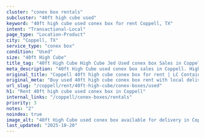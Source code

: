 ```yaml
---
cluster: "conex box rentals"
subcluster: "40ft high cube used"
keyword: "40ft high cube used conex box for rent Coppell, TX"
intent: "Transactional-Local"
page_type: "Location-Product"
city: "Coppell, TX"
service_type: "conex box"
condition: "Used"
size: "40ft High Cube"
title_tag: "40ft High Cube High Cube Jed Used conex box Sales in Coppell | LC Container"
meta_description: "40ft High Cube used conex box sales in Coppell. High cube containers with extra height. Fast delivery, competitive pricing. Serving conex boxes area. Quote ID: 3FE. Call (214) 524-4168 for your free quote today."
original_title: "Coppell 40ft high cube conex box for rent | LC Container"
original_meta: "Buy used 40ft high cube conex box rent with local delivery in Coppell, TX. LC Container — local Since 2003. Request a fast quote today."
url_slug: "/coppell/rent/40ft-high-cube/conex-boxes/used"
h1: "Rent 40ft high cube used conex box in Coppell"
internal_links: "/coppell/conex-boxes/rentals"
priority: 3
notes: "2"
noindex: true
image_alt: "40ft High Cube used conex box available for delivery in Coppell"
last_updated: "2025-10-20"
---
```


<!-- TODO: Add unique city/inventory copy, images, and internal links here. -->
